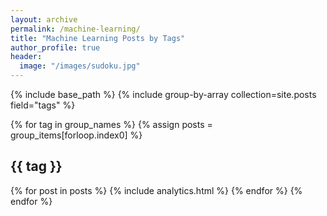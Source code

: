 ```yaml
---
layout: archive
permalink: /machine-learning/
title: "Machine Learning Posts by Tags"
author_profile: true
header:
  image: "/images/sudoku.jpg"
---
```


{% include base_path %}
{% include group-by-array collection=site.posts field="tags" %}

{% for tag in group_names %}
  {% assign posts = group_items[forloop.index0] %}
  <h2 id="{{ tag | slugify }}" class="archive__subtitle">{{ tag }}</h2>
  {% for post in posts %}
    {% include analytics.html %}
  {% endfor %}
{% endfor %}